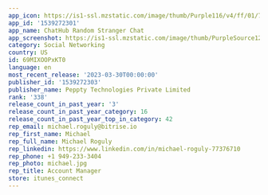```yaml
---
app_icon: https://is1-ssl.mzstatic.com/image/thumb/Purple116/v4/ff/01/7d/ff017d88-bffb-d092-ac97-b87557d0b167/AppIcon-0-1x_U007emarketing-0-10-0-85-220.png/1024x1024bb.png
app_id: '1539272301'
app_name: ChatHub Random Stranger Chat
app_screenshot: https://is1-ssl.mzstatic.com/image/thumb/PurpleSource126/v4/03/ff/1b/03ff1b21-1075-2987-adc8-739cc6ec4ffe/3986bbfd-9438-46d4-a1ae-22b31e43774e_iPhone_v1_1.png/1242x2688bb.png
category: Social Networking
country: US
id: 69MIXOOPxKT0
language: en
most_recent_release: '2023-03-30T00:00:00'
publisher_id: '1539272303'
publisher_name: Peppty Technologies Private Limited
rank: '338'
release_count_in_past_year: '3'
release_count_in_past_year_category: 16
release_count_in_past_year_top_in_category: 42
rep_email: michael.roguly@bitrise.io
rep_first_name: Michael
rep_full_name: Michael Roguly
rep_linkedin: https://www.linkedin.com/in/michael-roguly-77376710
rep_phone: +1 949-233-3404
rep_photo: michael.jpg
rep_title: Account Manager
store: itunes_connect
---
```

